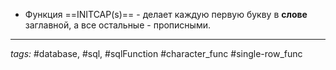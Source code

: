- Функция ==INITCAP(s)== - делает каждую первую букву в **слове**  заглавной, а все остальные - прописными.

---
*tags:* #database, #sql, #sqlFunction #character_func #single-row_func